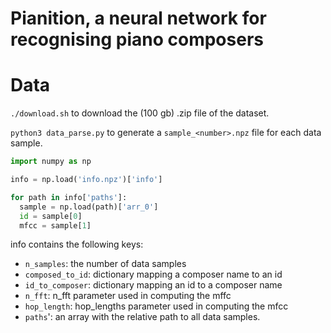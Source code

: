# Pianition, a neural network for recognising piano composers

# Data

`./download.sh` to download the (100 gb) .zip file of the dataset.

`python3 data_parse.py` to generate a `sample_<number>.npz` file for each data sample.

```python
import numpy as np

info = np.load('info.npz')['info']

for path in info['paths']:
  sample = np.load(path)['arr_0']
  id = sample[0]
  mfcc = sample[1]
```

info contains the following keys:

* `n_samples`: the number of data samples 
* `composed_to_id`: dictionary mapping a composer name to an id
* `id_to_composer`: dictionary mapping an id to a composer name
* `n_fft`: n_fft parameter used in computing the mffc
* `hop_length`: hop_lengths parameter used in computing the mfcc
* `paths`': an array with the relative path to all data samples.
